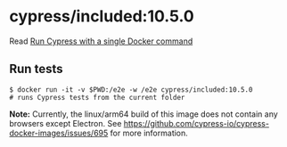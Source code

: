 <!--
WARNING: this file was autogenerated by generate-included-image.js using

    npm run add:included -- 10.5.0 cypress/browsers:node16.14.2-slim-chrome100-ff99-edge
-->

# cypress/included:10.5.0

Read [Run Cypress with a single Docker command][blog post url]

## Run tests

```shell
$ docker run -it -v $PWD:/e2e -w /e2e cypress/included:10.5.0
# runs Cypress tests from the current folder
```

**Note:** Currently, the linux/arm64 build of this image does not contain any browsers except Electron. See https://github.com/cypress-io/cypress-docker-images/issues/695 for more information.

[blog post url]: https://www.cypress.io/blog/2019/05/02/run-cypress-with-a-single-docker-command/

